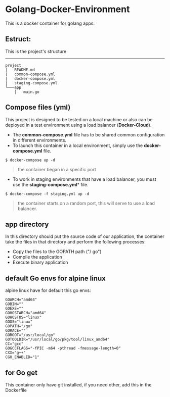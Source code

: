 
Golang-Docker-Environment
================================

This is a docker container for golang apps:

Estruct:
--------
This is the project's structure

-----------
```
project
│   README.md
|   common-compose.yml
|   docker-compose.yml
|   staging-compose.yml
└───app
    │   main.go
```

Compose files (yml)
------------------
This project is designed to be tested on a local machine or also can be deployed in a test environment using a load balancer (**Docker-Cloud**).

* The **common-compose.yml** file has to be shared common configuration in different environments.
* To launch this container in a local environment, simply use the **docker-compose.yml** file.
>
    $ docker-compose up -d
> the container began in a specific port


* To work in staging environments that have a load balancer, you must use the **staging-compose.yml*** file.
>
    $ docker-compose -f staging.yml up -d
> the container starts on a random port, this will serve to use a load balancer.

app directory
-------------

In this directory should put the source code of our application, the container take the files in that directory and perform the following processes:

* Copy the files to the GOPATH path ("/ go")
* Compile the application
* Execute binary application

default Go envs for alpine linux
--------------------------------
alpine linux have for default this go envs:

    GOARCH="amd64"
    GOBIN=""
    GOEXE=""
    GOHOSTARCH="amd64"
    GOHOSTOS="linux"
    GOOS="linux"
    GOPATH="/go"
    GORACE=""
    GOROOT="/usr/local/go"
    GOTOOLDIR="/usr/local/go/pkg/tool/linux_amd64"
    CC="gcc"
    GOGCCFLAGS="-fPIC -m64 -pthread -fmessage-length=0"
    CXX="g++"
    CGO_ENABLED="1"
    
for Go get
----------

This container only have git installed, if you need other, add this in the Dockerfile 
